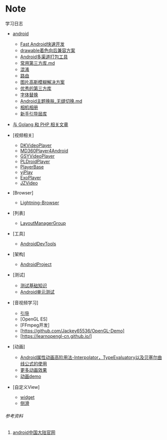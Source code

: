 # Note
学习日志

+ [android](/Android)
    + [Fast Android快速开发](/Android/android快速开发框架搭建.md)
    + [drawable着色向后兼容方案](/Android/drawable着色向后兼容方案.md)
    + [Android多渠道打包工具](/Android/android多渠道打包工具.md)
    + [常用第三方库.md](/Android/常用第三方库.md)
    + [混淆](/Android/混淆.md)
    + [路由](/Android/路由.md)
    + [图片高斯模糊解决方案](/Android/图片高斯模糊解决方案.md)
    + [优秀的第三方库](/Android/第三方库.md)
    + [字体替换](/Android/字体替换.md)
    + [Android主题换肤_无缝切换.md](/Android/Android主题换肤_无缝切换.md)
    + [相机相册](/Android/相机相册图片.md)
    + [新手引导层库](/Android/新手引导层库.md)

+ [与 Golang 和 PHP 相关文章](https://github.com/wuYin/blog/blob/master/README.md)
+ [视频相关]
    + [DKVideoPlayer](https://github.com/Doikki/DKVideoPlayer)
    + [MD360Player4Android](https://github.com/ashqal/MD360Player4Android)
    + [GSYVideoPlayer](https://github.com/CarGuo/GSYVideoPlayer)
    + [PLDroidPlayer](https://github.com/pili-engineering/PLDroidPlayer)
    + [PlayerBase](https://github.com/jiajunhui/PlayerBase)
    + [yjPlay](https://github.com/yangchaojiang/yjPlay)
    + [ExoPlayer](https://github.com/google/ExoPlayer)
    + [JZVideo](https://github.com/Jzvd/JZVideo)
+ [Browser]
    + [Lightning-Browser](https://github.com/anthonycr/Lightning-Browser)
+ [列表]
    + [LayoutManagerGroup](https://github.com/DingMouRen/LayoutManagerGroup)
+ [工具]
    + [AndroidDevTools](https://github.com/inferjay/AndroidDevTools)
+ [架构]
    + [AndroidProject](https://github.com/getActivity/AndroidProject)
+ [测试]
    + [测试基础知识](https://developer.android.com/training/testing/fundamentals?hl=zh-cn#organize-code)
    + [Android单元测试](https://jsonchao.github.io/2018/07/09/%E4%B8%80%E6%96%87%E5%85%A8%E9%9D%A2%E4%BA%86%E8%A7%A3Android%E5%8D%95%E5%85%83%E6%B5%8B%E8%AF%95/)
+ [音视频学习]
    + [引导](https://zhuanlan.zhihu.com/p/150528739)
    + [OpenGL ES]
    + [FFmpeg开发]
    + [https://github.com/Jackey65536/OpenGL-Demo]
    + [https://learnopengl-cn.github.io/]
+ [动画]
    + [Android属性动画高阶用法-Interpolator，TypeEvaluatory以及贝塞尔曲线公式的使用](https://blog.csdn.net/SilentWeek/article/details/71216571)
    + [更多动画效果](https://github.com/yuanbaoyu/AndroidViewAnimations)
    + [动画demo](https://github.com/yuanbaoyu/AnimaDemo)
+ [自定义View]
    + [widget](https://github.com/yuanbaoyu/widget)
    + [侧滑](https://github.com/luckybilly/SmartSwipe?spm=a2c4e.10696291.0.0.6f4e19a4BiZiK2)
###### 参考资料
1. [android中国大陆官网](https://developer.android.google.cn/)
